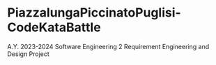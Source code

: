 # PiazzalungaPiccinatoPuglisi-CodeKataBattle
A.Y. 2023-2024 Software Engineering 2 Requirement Engineering and Design Project
